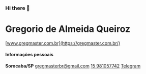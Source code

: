 ### Hi there 👋

# Gregorio de Almeida Queiroz  
[www.gregmaster.com.br](https://gregmaster.com.br/)  

#### Informações pessoais
**Sorocaba/SP**  gregmasterbr@gmail.com  [15 981057742](http://wa.me/5515981057742) [Telegram](https://t.me/GregMasterBr)


<!--
**GregMasterBr/gregmasterbr** is a ✨ _special_ ✨ repository because its `README.md` (this file) appears on your GitHub profile.

Here are some ideas to get you started:

- 🔭 I’m currently working on ...
- 🌱 I’m currently learning ...
- 👯 I’m looking to collaborate on ...
- 🤔 I’m looking for help with ...
- 💬 Ask me about ...
- 📫 How to reach me: ...
- 😄 Pronouns: ...
- ⚡ Fun fact: ...
-->
